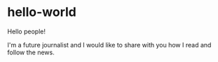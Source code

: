 # hello-world


Hello people!

I'm a future journalist and I would like to share with you how I read and follow the news.
